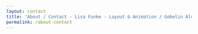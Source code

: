 ```yaml
---
layout: contact
title: 'About / Contact - Lisa Funke - Layout & Animation / Gobelin Alumn'
permalink: /about-contact
---
```

